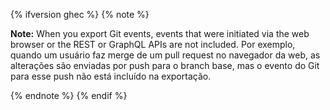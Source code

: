 {% ifversion ghec %}
{% note %}

**Note:** When you export Git events, events that were initiated via the web browser or the REST or GraphQL APIs are not included. Por exemplo, quando um usuário faz merge de um pull request no navegador da web, as alterações são enviadas por push para o branch base, mas o evento do Git para esse push não está incluído na exportação.

{% endnote %}
{% endif %}